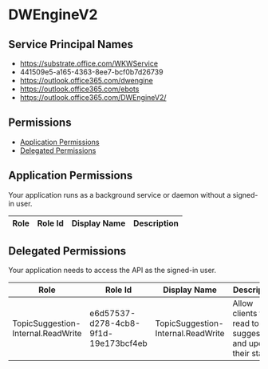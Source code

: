 # DWEngineV2
## Service Principal Names
- https://substrate.office.com/WKWService
- 441509e5-a165-4363-8ee7-bcf0b7d26739
- https://outlook.office365.com/dwengine
- https://outlook.office365.com/ebots
- https://outlook.office365.com/DWEngineV2/

 ## Permissions
- [Application Permissions](#application-permissions)
- [Delegated Permissions](#delegated-permissions)

## Application Permissions
Your application runs as a background service or daemon without a signed-in user.

| Role | Role Id | Display Name | Description |
|---|---|---|---|

## Delegated Permissions
Your application needs to access the API as the signed-in user. 

| Role | Role Id | Display Name | Description |
|---|---|---|---|
| TopicSuggestion-Internal.ReadWrite | e6d57537-d278-4cb8-9f1d-19e173bcf4eb | TopicSuggestion-Internal.ReadWrite | Allow clients to read topic suggestions and update their status |

